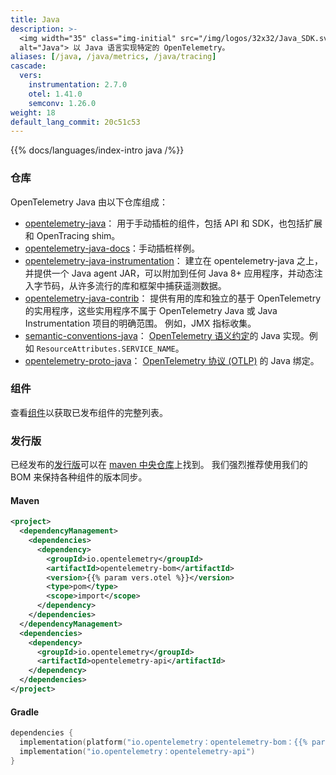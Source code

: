 ```yaml
---
title: Java
description: >-
  <img width="35" class="img-initial" src="/img/logos/32x32/Java_SDK.svg"
  alt="Java"> 以 Java 语言实现特定的 OpenTelemetry。
aliases: [/java, /java/metrics, /java/tracing]
cascade:
  vers:
    instrumentation: 2.7.0
    otel: 1.41.0
    semconv: 1.26.0
weight: 18
default_lang_commit: 20c51c53
---
```


{{% docs/languages/index-intro java /%}}

### 仓库

OpenTelemetry Java 由以下仓库组成：

- [opentelemetry-java](https://github.com/open-telemetry/opentelemetry-java)：
  用于手动插桩的组件，包括 API 和 SDK，也包括扩展和 OpenTracing shim。
- [opentelemetry-java-docs][]：手动插桩样例。
- [opentelemetry-java-instrumentation](https://github.com/open-telemetry/opentelemetry-java-instrumentation)：
  建立在 opentelemetry-java 之上，并提供一个 Java agent JAR，可以附加到任何 Java 8+ 应用程序，并动态注入字节码，从许多流行的库和框架中捕获遥测数据。
- [opentelemetry-java-contrib](https://github.com/open-telemetry/opentelemetry-java-contrib)：
  提供有用的库和独立的基于 OpenTelemetry 的实用程序，这些实用程序不属于 OpenTelemetry Java 或 Java Instrumentation 项目的明确范围。
  例如，JMX 指标收集。
- [semantic-conventions-java](https://github.com/open-telemetry/semantic-conventions-java)：
  [OpenTelemetry 语义约定](/docs/specs/semconv/)的 Java 实现。例如 `ResourceAttributes.SERVICE_NAME`。
- [opentelemetry-proto-java](https://github.com/open-telemetry/opentelemetry-proto-java)：
  [OpenTelemetry 协议 (OTLP)](/docs/specs/otlp/) 的 Java 绑定。

### 组件

查看[组件]以获取已发布组件的完整列表。

### 发行版

已经发布的[发行版][]可以在 [maven 中央仓库][]上找到。
我们强烈推荐使用我们的 BOM 来保持各种组件的版本同步。

#### Maven

```xml
<project>
  <dependencyManagement>
    <dependencies>
      <dependency>
        <groupId>io.opentelemetry</groupId>
        <artifactId>opentelemetry-bom</artifactId>
        <version>{{% param vers.otel %}}</version>
        <type>pom</type>
        <scope>import</scope>
      </dependency>
    </dependencies>
  </dependencyManagement>
  <dependencies>
    <dependency>
      <groupId>io.opentelemetry</groupId>
      <artifactId>opentelemetry-api</artifactId>
    </dependency>
  </dependencies>
</project>
```

#### Gradle

```kotlin
dependencies {
  implementation(platform("io.opentelemetry：opentelemetry-bom：{{% param vers.otel %}}"))
  implementation("io.opentelemetry：opentelemetry-api")
}
```

[maven 中央仓库]: https://mvnrepository.com/artifact/io.opentelemetry
[opentelemetry-java-docs]: https://github.com/open-telemetry/opentelemetry-java-docs#java-opentelemetry-examples
[发行版]: https://github.com/open-telemetry/opentelemetry-java/releases
[组件]: https://github.com/open-telemetry/opentelemetry-java#releases

